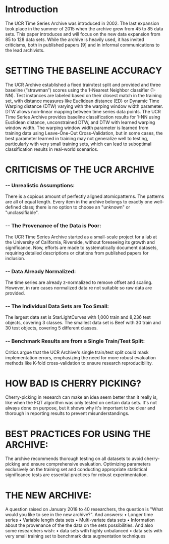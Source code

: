 # Introduction
The UCR Time Series Archive was introduced in 2002.
The last expansion took place in the summer of 2015 when the archive grew from 45 to 85 data sets. This paper introduces and will focus on the new data expansion from 85 to 128 data sets.
While the archive is heavily used, it has invited criticisms, both in published papers [9] and in informal communications to the lead archivists.


# SETTING THE BASELINE ACCURACY
The UCR Archive established a fixed train/test split and provided and three baseline (“strawman”) scores using the 1-Nearest Neighbor classifier (1-NN). 
Test instances are labeled based on their closest match in the training set, with distance measures like Euclidean distance (ED) or Dynamic Time Warping distance (DTW) varying with the warping window width parameter.
DTW allows non-linear mapping between time series data points.
The UCR Time Series Archive provides baseline classification results for 1-NN using Euclidean distance, unconstrained DTW, and DTW with learned warping window width. 
The warping window width parameter is learned from training data using Leave-One-Out Cross-Validation, but in some cases, the best parameter learned in training may not generalize well to testing, particularly with very small training sets, which can lead to suboptimal classification results in real-world scenarios.


# CRITICISMS OF THE UCR ARCHIVE
### -- Unrealistic Assumptions: 
There is a copious amount of perfectly aligned atomicpatterns.
The patterns are all of equal length.
Every item in the archive belongs to exactly one well-defined class; there is no option to choose an "unknown" or "unclassifiable".

### -- The Provenance of the Data is Poor:
The UCR Time Series Archive started as a small-scale project for a lab at the University of California, Riverside, without foreseeing its growth and significance. 
Now, efforts are made to systematically document datasets, requiring detailed descriptions or citations from published papers for inclusion.

### -- Data Already Normalized:
The time series are already z-normalized to remove offset and scaling.
However, in rare cases normalized data re not suitable so raw data are provided. 

### -- The Individual Data Sets are Too Small:
The largest data set is StarLightCurves with 1,000 train and 8,236 test objects, covering 3 classes. 
The smallest data set is Beef with 30 train and 30 test objects, covering 5 different classes.

### -- Benchmark Results are from a Single Train/Test Split:
Critics argue that the UCR Archive's single train/test split could mask implementation errors, emphasizing the need for more robust evaluation methods like K-fold cross-validation to ensure research reproducibility.

# HOW BAD IS CHERRY PICKING?
Cherry-picking in research can make an idea seem better than it really is, like when the FQT algorithm was only tested on certain data sets. 
It's not always done on purpose, but it shows why it's important to be clear and thorough in reporting results to prevent misunderstandings.


# BEST PRACTICES FOR USING THE ARCHIVE:
The archive recommends thorough testing on all datasets to avoid cherry-picking and ensure comprehensive evaluation.
Optimizing parameters exclusively on the training set and conducting appropriate statistical significance tests are essential practices for robust experimentation.


# THE NEW ARCHIVE:
A question raised on January 2018 to 40 researchers, the question is "What would you like to see in the new archive?".
And answers:
• Longer time series
• Variable length data sets
• Multi-variate data sets
• Information about the provenance of the the data on the sets possibilities.
And also some researchers wish:
• data sets with highly unbalanced
• data sets with very small training set to benchmark data augmentation techniques


